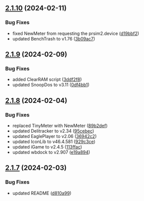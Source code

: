 ## [2.1.10](https://github.com/kouts/best-classic-wb/compare/v2.1.9...v2.1.10) (2024-02-11)


### Bug Fixes

* fixed NewMeter from requesting the prsim2.device ([d19bbf2](https://github.com/kouts/best-classic-wb/commit/d19bbf279442fcce1594223467c193a33e7a6019))
* updated BenchTrash to v1.76 ([3b09ac7](https://github.com/kouts/best-classic-wb/commit/3b09ac7609cad060317f65acf80e558a56b94e81))

## [2.1.9](https://github.com/kouts/best-classic-wb/compare/v2.1.8...v2.1.9) (2024-02-09)


### Bug Fixes

* added ClearRAM script ([3ddf2f8](https://github.com/kouts/best-classic-wb/commit/3ddf2f89e829565a952beaa6284fc2e0df097ce0))
* updated SnoopDos to v3.11 ([0df4bb1](https://github.com/kouts/best-classic-wb/commit/0df4bb1b6001f2a0693d28f79e6ad52b38012086))

## [2.1.8](https://github.com/kouts/best-classic-wb/compare/v2.1.7...v2.1.8) (2024-02-04)


### Bug Fixes

* replaced TinyMeter with NewMeter ([89b2def](https://github.com/kouts/best-classic-wb/commit/89b2deff78a6162d113572bc343a6f04f0982e02))
* updated Delitracker to v2.34 ([95cebec](https://github.com/kouts/best-classic-wb/commit/95cebec5f451789c0caf862f446670710170dbab))
* updated EaglePlayer to v2.06 ([36942c2](https://github.com/kouts/best-classic-wb/commit/36942c28452f3f1536ee472580b7e321ee5b856a))
* updated IconLib to v46.4.581 ([929c3ce](https://github.com/kouts/best-classic-wb/commit/929c3ce9d4515e6e646d90bc081a32a2e46d60c3))
* updated iGame to v2.4.5 ([113ffac](https://github.com/kouts/best-classic-wb/commit/113ffac4f432b755d6c4c1b9a56b29695b984007))
* updated wbdock to v2.907 ([e19a894](https://github.com/kouts/best-classic-wb/commit/e19a894ef6e4ac8c6d7609feadccbee8a106e133))

## [2.1.7](https://github.com/kouts/best-classic-wb/compare/v2.1.6...v2.1.7) (2024-02-03)


### Bug Fixes

* updated README ([d810a99](https://github.com/kouts/best-classic-wb/commit/d810a99d86685307245c9a4d691fc743698ea3c4))
